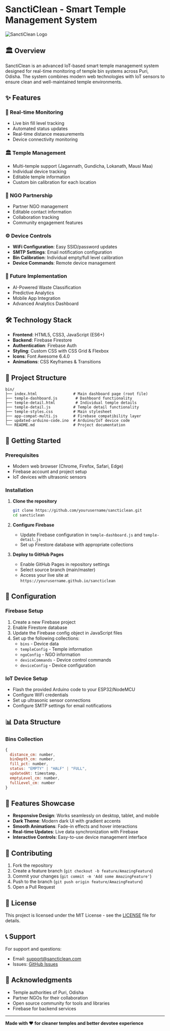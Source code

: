 # SanctiClean - Smart Temple Management System

![SanctiClean Logo](https://img.shields.io/badge/SanctiClean-Smart%20Temple%20Management-blue?style=for-the-badge)

## 🏛️ Overview

SanctiClean is an advanced IoT-based smart temple management system designed for real-time monitoring of temple bin systems across Puri, Odisha. The system combines modern web technologies with IoT sensors to ensure clean and well-maintained temple environments.

## ✨ Features

### 🔄 Real-time Monitoring
- Live bin fill level tracking
- Automated status updates
- Real-time distance measurements
- Device connectivity monitoring

### 🏛️ Temple Management
- Multi-temple support (Jagannath, Gundicha, Lokanath, Mausi Maa)
- Individual device tracking
- Editable temple information
- Custom bin calibration for each location

### 🤝 NGO Partnership
- Partner NGO management
- Editable contact information
- Collaboration tracking
- Community engagement features

### ⚙️ Device Controls
- **WiFi Configuration**: Easy SSID/password updates
- **SMTP Settings**: Email notification configuration
- **Bin Calibration**: Individual empty/full level calibration
- **Device Commands**: Remote device management

### 🚀 Future Implementation
- AI-Powered Waste Classification
- Predictive Analytics
- Mobile App Integration
- Advanced Analytics Dashboard

## 🛠️ Technology Stack

- **Frontend**: HTML5, CSS3, JavaScript (ES6+)
- **Backend**: Firebase Firestore
- **Authentication**: Firebase Auth
- **Styling**: Custom CSS with CSS Grid & Flexbox
- **Icons**: Font Awesome 6.4.0
- **Animations**: CSS Keyframes & Transitions

## 📁 Project Structure

```
bin/
├── index.html                # Main dashboard page (root file)
├── temple-dashboard.js        # Dashboard functionality
├── temple-detail.html         # Individual temple details
├── temple-detail.js          # Temple detail functionality
├── temple-styles.css         # Main stylesheet
├── app-compat-multi.js       # Firebase compatibility layer
├── updated-arduino-code.ino  # Arduino/IoT device code
└── README.md                 # Project documentation
```

## 🚀 Getting Started

### Prerequisites
- Modern web browser (Chrome, Firefox, Safari, Edge)
- Firebase account and project setup
- IoT devices with ultrasonic sensors

### Installation

1. **Clone the repository**
   ```bash
   git clone https://github.com/yourusername/sancticlean.git
   cd sancticlean
   ```

2. **Configure Firebase**
   - Update Firebase configuration in `temple-dashboard.js` and `temple-detail.js`
   - Set up Firestore database with appropriate collections

3. **Deploy to GitHub Pages**
   - Enable GitHub Pages in repository settings
   - Select source branch (main/master)
   - Access your live site at `https://yourusername.github.io/sancticlean`

## 🔧 Configuration

### Firebase Setup
1. Create a new Firebase project
2. Enable Firestore database
3. Update the Firebase config object in JavaScript files
4. Set up the following collections:
   - `bins` - Device data
   - `templeConfig` - Temple information
   - `ngoConfig` - NGO information
   - `deviceCommands` - Device control commands
   - `deviceConfig` - Device configuration

### IoT Device Setup
- Flash the provided Arduino code to your ESP32/NodeMCU
- Configure WiFi credentials
- Set up ultrasonic sensor connections
- Configure SMTP settings for email notifications

## 📊 Data Structure

### Bins Collection
```javascript
{
  distance_cm: number,
  binDepth_cm: number,
  fill_pct: number,
  status: "EMPTY" | "HALF" | "FULL",
  updatedAt: timestamp,
  emptyLevel_cm: number,
  fullLevel_cm: number
}
```

## 🎨 Features Showcase

- **Responsive Design**: Works seamlessly on desktop, tablet, and mobile
- **Dark Theme**: Modern dark UI with gradient accents
- **Smooth Animations**: Fade-in effects and hover interactions
- **Real-time Updates**: Live data synchronization with Firebase
- **Interactive Controls**: Easy-to-use device management interface

## 🤝 Contributing

1. Fork the repository
2. Create a feature branch (`git checkout -b feature/AmazingFeature`)
3. Commit your changes (`git commit -m 'Add some AmazingFeature'`)
4. Push to the branch (`git push origin feature/AmazingFeature`)
5. Open a Pull Request

## 📝 License

This project is licensed under the MIT License - see the [LICENSE](LICENSE) file for details.

## 📞 Support

For support and questions:
- Email: support@sancticlean.com
- Issues: [GitHub Issues](https://github.com/yourusername/sancticlean/issues)

## 🙏 Acknowledgments

- Temple authorities of Puri, Odisha
- Partner NGOs for their collaboration
- Open source community for tools and libraries
- Firebase for backend services

---

**Made with ❤️ for cleaner temples and better devotee experience**

